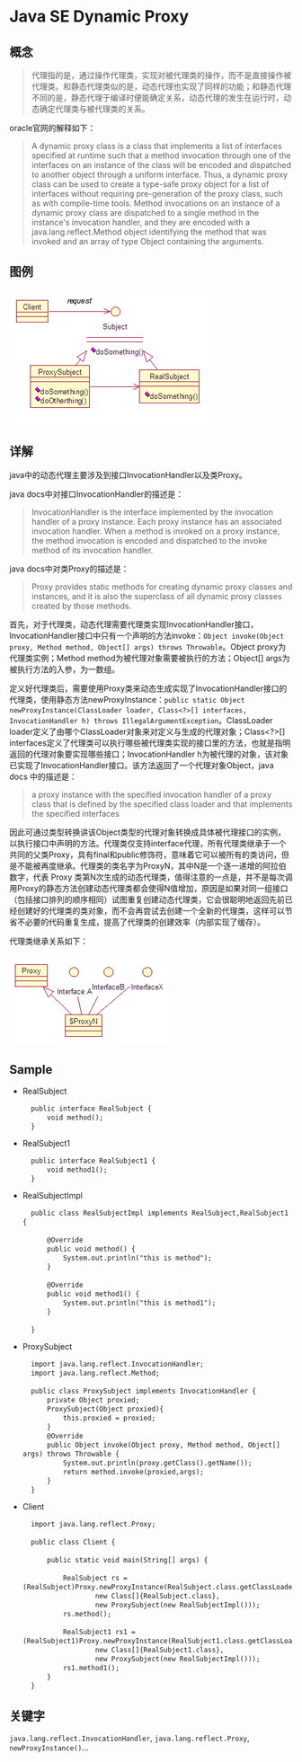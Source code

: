 # Java SE Dynamic Proxy

## 概念

>代理指的是，通过操作代理类，实现对被代理类的操作，而不是直接操作被代理类。和静态代理类似的是，动态代理也实现了同样的功能；和静态代理不同的是，静态代理于编译时便能确定关系，动态代理的发生在运行时，动态确定代理类与被代理类的关系。

oracle官网的解释如下：

>A dynamic proxy class is a class that implements a list of interfaces specified at runtime such that a method invocation through one of the interfaces on an instance of the class will be encoded and dispatched to another object through a uniform interface. Thus, a dynamic proxy class can be used to create a type-safe proxy object for a list of interfaces without requiring pre-generation of the proxy class, such as with compile-time tools. Method invocations on an instance of a dynamic proxy class are dispatched to a single method in the instance's invocation handler, and they are encoded with a java.lang.reflect.Method object identifying the method that was invoked and an array of type Object containing the arguments.

## 图例

![proxy](./proxy.png)

## 详解

java中的动态代理主要涉及到接口InvocationHandler以及类Proxy。

java docs中对接口InvocationHandler的描述是：

>InvocationHandler is the interface implemented by the invocation handler of a proxy instance.
Each proxy instance has an associated invocation handler. When a method is invoked on a proxy instance, the method invocation is encoded and dispatched to the invoke method of its invocation handler.

java docs中对类Proxy的描述是：

>Proxy provides static methods for creating dynamic proxy classes and instances, and it is also the superclass of all dynamic proxy classes created by those methods.


首先，对于代理类，动态代理需要代理类实现InvocationHandler接口，InvocationHandler接口中只有一个声明的方法invoke：```Object invoke(Object proxy, Method method, Object[] args) throws Throwable```。Object proxy为代理类实例；Method method为被代理对象需要被执行的方法；Object[] args为被执行方法的入参，为一数组。

定义好代理类后，需要使用Proxy类来动态生成实现了InvocationHandler接口的代理类，使用静态方法newProxyInstance：```public static Object newProxyInstance(ClassLoader loader, Class<?>[] interfaces, InvocationHandler h) throws IllegalArgumentException```。ClassLoader loader定义了由哪个ClassLoader对象来对定义与生成的代理对象；Class<?>[] interfaces定义了代理类可以执行哪些被代理类实现的接口里的方法，也就是指明返回的代理对象要实现哪些接口；InvocationHandler h为被代理的对象，该对象已实现了InvocationHandler接口。该方法返回了一个代理对象Object，java docs
中的描述是：

>a proxy instance with the specified invocation handler of a proxy class that is defined by the specified class loader and that implements the specified interfaces

因此可通过类型转换讲该Object类型的代理对象转换成具体被代理接口的实例，以执行接口中声明的方法。代理类仅支持interface代理，所有代理类继承于一个共同的父类Proxy，具有final和public修饰符，意味着它可以被所有的类访问，但是不能被再度继承。代理类的类名字为ProxyN，其中N是一个逐一递增的阿拉伯数字，代表 Proxy 类第N次生成的动态代理类，值得注意的一点是，并不是每次调用Proxy的静态方法创建动态代理类都会使得N值增加，原因是如果对同一组接口（包括接口排列的顺序相同）试图重复创建动态代理类，它会很聪明地返回先前已经创建好的代理类的类对象，而不会再尝试去创建一个全新的代理类，这样可以节省不必要的代码重复生成，提高了代理类的创建效率（内部实现了缓存）。

代理类继承关系如下：

![proxy2](./Proxy2.png)

## Sample

- RealSubject

        public interface RealSubject {
            void method();
        }

- RealSubject1

        public interface RealSubject1 {
            void method1();
        }

- RealSubjectImpl

        public class RealSubjectImpl implements RealSubject,RealSubject1 {
    
            @Override
            public void method() {
                System.out.println("this is method");
            }

            @Override
            public void method1() {
                System.out.println("this is method1");
            }

        }

- ProxySubject

        import java.lang.reflect.InvocationHandler;
        import java.lang.reflect.Method;

        public class ProxySubject implements InvocationHandler {
            private Object proxied;
            ProxySubject(Object proxied){
                this.proxied = proxied;
            }
            @Override
            public Object invoke(Object proxy, Method method, Object[] args) throws Throwable {
                System.out.println(proxy.getClass().getName());
                return method.invoke(proxied,args);
            }
        }


- Client

        import java.lang.reflect.Proxy;

        public class Client {

            public static void main(String[] args) {

                RealSubject rs = (RealSubject)Proxy.newProxyInstance(RealSubject.class.getClassLoader(),
                        new Class[]{RealSubject.class},
                        new ProxySubject(new RealSubjectImpl()));
                rs.method();

                RealSubject1 rs1 = (RealSubject1)Proxy.newProxyInstance(RealSubject1.class.getClassLoader(),
                        new Class[]{RealSubject1.class},
                        new ProxySubject(new RealSubjectImpl()));
                rs1.method1();
            }
        }


## 关键字

```java.lang.reflect.InvocationHandler```,  ```java.lang.reflect.Proxy```,  ```newProxyInstance()```...
